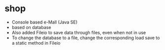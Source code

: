 # shop
- Console based e-Mall (Java SE)
- based on database 
- Also added Fileio to save data through files, even when not in use
- To change the database to a file, change the corresponding load save to a static method in Fileio
